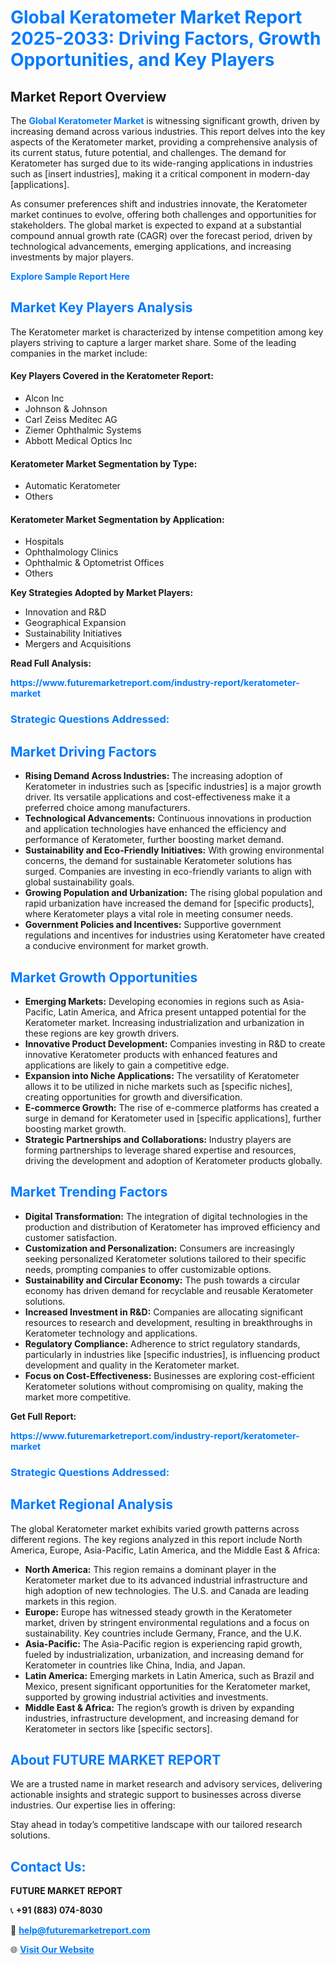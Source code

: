 <h1 style="color: #007BFF;">Global Keratometer Market Report 2025-2033: Driving Factors, Growth Opportunities, and Key Players</h1>

<section id="overview">
<h2>Market Report Overview</h2>
<p>The <a href="https://www.futuremarketreport.com/industry-report/keratometer-market" style="color: #007BFF; text-decoration: none;"><strong>Global Keratometer Market</strong></a> is witnessing significant growth, driven by increasing demand across various industries. This report delves into the key aspects of the Keratometer market, providing a comprehensive analysis of its current status, future potential, and challenges. The demand for Keratometer has surged due to its wide-ranging applications in industries such as [insert industries], making it a critical component in modern-day [applications].</p>
<p>As consumer preferences shift and industries innovate, the Keratometer market continues to evolve, offering both challenges and opportunities for stakeholders. The global market is expected to expand at a substantial compound annual growth rate (CAGR) over the forecast period, driven by technological advancements, emerging applications, and increasing investments by major players.</p>
</section>

<section id="overview">
<p><a href="https://www.futuremarketreport.com/request-sample/reportId=83976" style="color: #007BFF; text-decoration: none;"><strong>Explore Sample Report Here</strong></a></p>
</section>

<section id="key-players">
<h2 style="color: #007BFF;">Market Key Players Analysis</h2>
<p>The Keratometer market is characterized by intense competition among key players striving to capture a larger market share. Some of the leading companies in the market include:</p>
<h4>Key Players Covered in the Keratometer Report:</h4>
<ul><li>Alcon Inc</li><li>Johnson &amp; Johnson</li><li>Carl Zeiss Meditec AG</li><li>Ziemer Ophthalmic Systems</li><li>Abbott Medical Optics Inc</li></ul>
<h4>Keratometer Market Segmentation by Type:</h4>
<ul><li>Automatic Keratometer</li><li>Others</li></ul>

<h4>Keratometer Market Segmentation by Application:</h4>
<ul><li>Hospitals</li><li>Ophthalmology Clinics</li><li>Ophthalmic &amp; Optometrist Offices</li><li>Others</li></ul>
<p><strong>Key Strategies Adopted by Market Players:</strong></p>
<ul>
<li>Innovation and R&D</li>
<li>Geographical Expansion</li>
<li>Sustainability Initiatives</li>
<li>Mergers and Acquisitions</li>
</ul>
</section>

<section>
<p><strong>Read Full Analysis: </strong></p><a href="https://www.futuremarketreport.com/industry-report/keratometer-market" style="color: #007BFF; text-decoration: none;"><strong>https://www.futuremarketreport.com/industry-report/keratometer-market</strong></a>
<h3 style="color: #007BFF;">Strategic Questions Addressed:</h3>
</section>

<section id="driving-factors">
<h2 style="color: #007BFF;">Market Driving Factors</h2>
<ul>
<li><strong>Rising Demand Across Industries:</strong> The increasing adoption of Keratometer in industries such as [specific industries] is a major growth driver. Its versatile applications and cost-effectiveness make it a preferred choice among manufacturers.</li>
<li><strong>Technological Advancements:</strong> Continuous innovations in production and application technologies have enhanced the efficiency and performance of Keratometer, further boosting market demand.</li>
<li><strong>Sustainability and Eco-Friendly Initiatives:</strong> With growing environmental concerns, the demand for sustainable Keratometer solutions has surged. Companies are investing in eco-friendly variants to align with global sustainability goals.</li>
<li><strong>Growing Population and Urbanization:</strong> The rising global population and rapid urbanization have increased the demand for [specific products], where Keratometer plays a vital role in meeting consumer needs.</li>
<li><strong>Government Policies and Incentives:</strong> Supportive government regulations and incentives for industries using Keratometer have created a conducive environment for market growth.</li>
</ul>
</section>

<section id="growth-opportunities">
<h2 style="color: #007BFF;">Market Growth Opportunities</h2>
<ul>
<li><strong>Emerging Markets:</strong> Developing economies in regions such as Asia-Pacific, Latin America, and Africa present untapped potential for the Keratometer market. Increasing industrialization and urbanization in these regions are key growth drivers.</li>
<li><strong>Innovative Product Development:</strong> Companies investing in R&D to create innovative Keratometer products with enhanced features and applications are likely to gain a competitive edge.</li>
<li><strong>Expansion into Niche Applications:</strong> The versatility of Keratometer allows it to be utilized in niche markets such as [specific niches], creating opportunities for growth and diversification.</li>
<li><strong>E-commerce Growth:</strong> The rise of e-commerce platforms has created a surge in demand for Keratometer used in [specific applications], further boosting market growth.</li>
<li><strong>Strategic Partnerships and Collaborations:</strong> Industry players are forming partnerships to leverage shared expertise and resources, driving the development and adoption of Keratometer products globally.</li>
</ul>
</section>

<section id="trending-factors">
<h2 style="color: #007BFF;">Market Trending Factors</h2>
<ul>
<li><strong>Digital Transformation:</strong> The integration of digital technologies in the production and distribution of Keratometer has improved efficiency and customer satisfaction.</li>
<li><strong>Customization and Personalization:</strong> Consumers are increasingly seeking personalized Keratometer solutions tailored to their specific needs, prompting companies to offer customizable options.</li>
<li><strong>Sustainability and Circular Economy:</strong> The push towards a circular economy has driven demand for recyclable and reusable Keratometer solutions.</li>
<li><strong>Increased Investment in R&D:</strong> Companies are allocating significant resources to research and development, resulting in breakthroughs in Keratometer technology and applications.</li>
<li><strong>Regulatory Compliance:</strong> Adherence to strict regulatory standards, particularly in industries like [specific industries], is influencing product development and quality in the Keratometer market.</li>
<li><strong>Focus on Cost-Effectiveness:</strong> Businesses are exploring cost-efficient Keratometer solutions without compromising on quality, making the market more competitive.</li>
</ul>
</section>

<section>
<p><strong>Get Full Report: </strong></p><a href="https://www.futuremarketreport.com/industry-report/keratometer-market" style="color: #007BFF; text-decoration: none;"><strong>https://www.futuremarketreport.com/industry-report/keratometer-market</strong></a>
<h3 style="color: #007BFF;">Strategic Questions Addressed:</h3>
</section>


<section id="regional-analysis">
<h2 style="color: #007BFF;">Market Regional Analysis</h2>
<p>The global Keratometer market exhibits varied growth patterns across different regions. The key regions analyzed in this report include North America, Europe, Asia-Pacific, Latin America, and the Middle East & Africa:</p>
<ul>
<li><strong>North America:</strong> This region remains a dominant player in the Keratometer market due to its advanced industrial infrastructure and high adoption of new technologies. The U.S. and Canada are leading markets in this region.</li>
<li><strong>Europe:</strong> Europe has witnessed steady growth in the Keratometer market, driven by stringent environmental regulations and a focus on sustainability. Key countries include Germany, France, and the U.K.</li>
<li><strong>Asia-Pacific:</strong> The Asia-Pacific region is experiencing rapid growth, fueled by industrialization, urbanization, and increasing demand for Keratometer in countries like China, India, and Japan.</li>
<li><strong>Latin America:</strong> Emerging markets in Latin America, such as Brazil and Mexico, present significant opportunities for the Keratometer market, supported by growing industrial activities and investments.</li>
<li><strong>Middle East & Africa:</strong> The region’s growth is driven by expanding industries, infrastructure development, and increasing demand for Keratometer in sectors like [specific sectors].</li>
</ul>
</section>

<footer>
<h2 style="color: #007BFF;">About FUTURE MARKET REPORT</h2>
<p>We are a trusted name in market research and advisory services, delivering actionable insights and strategic support to businesses across diverse industries. Our expertise lies in offering:</p>

<p>Stay ahead in today’s competitive landscape with our tailored research solutions.</p>

<h2 style="color: #007BFF;">Contact Us:</h2>
<p><strong>FUTURE MARKET REPORT</strong></p>
<p>📞 <strong>+91 (883) 074-8030</strong></p>
<p>📧 <strong><a href="mailto:help@futuremarketreport.com" style="color: #007BFF;">help@futuremarketreport.com</a></strong></p>
<p>🌐 <strong><a href="https://www.futuremarketreport.com/" style="color: #007BFF;">Visit Our Website</a></strong></p>
</footer>